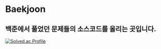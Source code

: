 # Baekjoon
백준에서 풀었던 문제들의 소스코드를 올리는 곳입니다.
-
[![Solved.ac Profile](http://mazassumnida.wtf/api/generate_badge?boj=lms0806)](https://solved.ac/lms0806)
